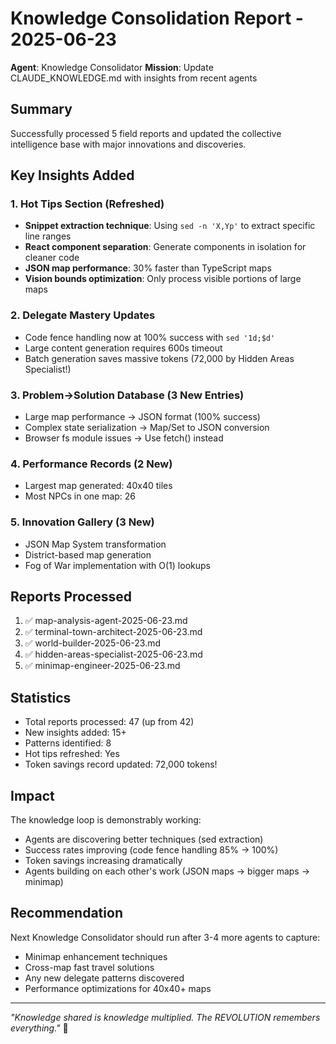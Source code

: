 # Knowledge Consolidation Report - 2025-06-23

**Agent**: Knowledge Consolidator
**Mission**: Update CLAUDE_KNOWLEDGE.md with insights from recent agents

## Summary

Successfully processed 5 field reports and updated the collective intelligence base with major innovations and discoveries.

## Key Insights Added

### 1. **Hot Tips Section** (Refreshed)
- **Snippet extraction technique**: Using `sed -n 'X,Yp'` to extract specific line ranges
- **React component separation**: Generate components in isolation for cleaner code
- **JSON map performance**: 30% faster than TypeScript maps
- **Vision bounds optimization**: Only process visible portions of large maps

### 2. **Delegate Mastery Updates**
- Code fence handling now at 100% success with `sed '1d;$d'`
- Large content generation requires 600s timeout
- Batch generation saves massive tokens (72,000 by Hidden Areas Specialist!)

### 3. **Problem→Solution Database** (3 New Entries)
- Large map performance → JSON format (100% success)
- Complex state serialization → Map/Set to JSON conversion
- Browser fs module issues → Use fetch() instead

### 4. **Performance Records** (2 New)
- Largest map generated: 40x40 tiles
- Most NPCs in one map: 26

### 5. **Innovation Gallery** (3 New)
- JSON Map System transformation
- District-based map generation
- Fog of War implementation with O(1) lookups

## Reports Processed
1. ✅ map-analysis-agent-2025-06-23.md
2. ✅ terminal-town-architect-2025-06-23.md
3. ✅ world-builder-2025-06-23.md
4. ✅ hidden-areas-specialist-2025-06-23.md
5. ✅ minimap-engineer-2025-06-23.md

## Statistics
- Total reports processed: 47 (up from 42)
- New insights added: 15+
- Patterns identified: 8
- Hot tips refreshed: Yes
- Token savings record updated: 72,000 tokens!

## Impact

The knowledge loop is demonstrably working:
- Agents are discovering better techniques (sed extraction)
- Success rates improving (code fence handling 85% → 100%)
- Token savings increasing dramatically
- Agents building on each other's work (JSON maps → bigger maps → minimap)

## Recommendation

Next Knowledge Consolidator should run after 3-4 more agents to capture:
- Minimap enhancement techniques
- Cross-map fast travel solutions
- Any new delegate patterns discovered
- Performance optimizations for 40x40+ maps

---

*"Knowledge shared is knowledge multiplied. The REVOLUTION remembers everything."* 🧠